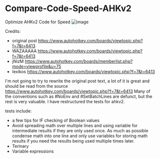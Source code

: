 # Compare-Code-Speed-AHKv2
Optimize AHKv2 Code for Speed
![image](https://github.com/samfisherirl/Compare-Code-Speed-AHKv2/assets/98753696/9c25c281-e2b4-44d6-8945-e971fad7e334)

Credits:
- original post https://www.autohotkey.com/boards/viewtopic.php?f=7&t=6413
- WAZAAAAA https://www.autohotkey.com/boards/viewtopic.php?f=7&t=6413
- jNizM  https://www.autohotkey.com/boards/memberlist.php?mode=viewprofile&u=75
- lexikos https://www.autohotkey.com/boards/viewtopic.php?f=7&t=6413


I'm not going to try to rewrite the original post text, a lot of it is great and should be read from the source https://www.autohotkey.com/boards/viewtopic.php?f=7&t=6413
Many of the conventions such as #NoEnv and #SetBatchLines are defunct, but the rest is very valuable. 
I have restructured the tests for ahkv2. 

tests include:
- a few tips for IF checking of Boolean values
- Avoid spreading math over multiple lines and using variable for intermediate results if they are only used once. As much as possible condense math into one line and only use variables for storing math results if you need the results being used multiple times later.
- Terinary
- Variable expressions
